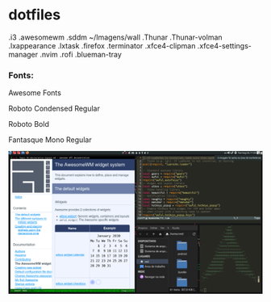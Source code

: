 # dotfiles
.i3
.awesomewm
.sddm
~/Imagens/wall
.Thunar
.Thunar-volman
.lxappearance
.lxtask
.firefox
.terminator
.xfce4-clipman
.xfce4-settings-manager
.nvim
.rofi
.blueman-tray

### Fonts: ###
Awesome Fonts

Roboto Condensed Regular

Roboto Bold

Fantasque Mono Regular


![](https://github.com/redmasters/dotfiles/blob/master/awesomewm.png)
